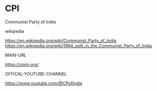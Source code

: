 
# CPI

Communist Party of India

wikipedia

https://en.wikipedia.org/wiki/Communist_Party_of_India
https://en.wikipedia.org/wiki/1964_split_in_the_Communist_Party_of_India

MAIN-URL

https://cpim.org/

OFFICAL-YOUTUBE-CHANNEL

https://www.youtube.com/@CPofIndia




